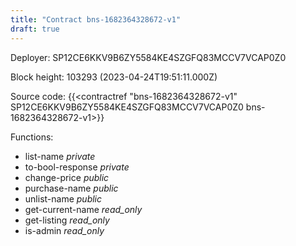 ```yaml
---
title: "Contract bns-1682364328672-v1"
draft: true
---
```

Deployer: SP12CE6KKV9B6ZY5584KE4SZGFQ83MCCV7VCAP0Z0


 



Block height: 103293 (2023-04-24T19:51:11.000Z)

Source code: {{<contractref "bns-1682364328672-v1" SP12CE6KKV9B6ZY5584KE4SZGFQ83MCCV7VCAP0Z0 bns-1682364328672-v1>}}

Functions:

* list-name _private_
* to-bool-response _private_
* change-price _public_
* purchase-name _public_
* unlist-name _public_
* get-current-name _read_only_
* get-listing _read_only_
* is-admin _read_only_
